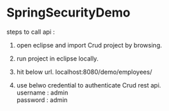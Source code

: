 # SpringSecurityDemo

steps to call api :

1) open eclipse and import Crud project by browsing.

2) run project in eclipse locally.

3) hit below url. 
	localhost:8080/demo/employees/
	
4) use belwo credential to authenticate Crud rest api.	
	username : admin	
	password : admin

